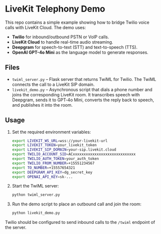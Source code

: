 # LiveKit Telephony Demo

This repo contains a simple example showing how to bridge Twilio voice calls with LiveKit Cloud.
The demo uses:

- **Twilio** for inbound/outbound PSTN or VoIP calls.
- **LiveKit Cloud** to handle real-time audio streaming.
- **Deepgram** for speech-to-text (STT) and text-to-speech (TTS).
- **OpenAI GPT-4o Mini** as the language model to generate responses.

## Files

- `twiml_server.py` – Flask server that returns TwiML for Twilio. The TwiML connects the call to a LiveKit SIP domain.
- `livekit_demo.py` – Asynchronous script that dials a phone number and joins the corresponding LiveKit room. It transcribes speech with Deepgram, sends it to GPT‑4o Mini, converts the reply back to speech, and publishes it into the room.

## Usage

1. Set the required environment variables:
   ```bash
   export LIVEKIT_WS_URL=wss://your-livekit-url
   export LIVEKIT_TOKEN=your_livekit_token
   export LIVEKIT_SIP_DOMAIN=your-sip.livekit.cloud
   export TWILIO_ACCOUNT_SID=ACxxxxxxxxxxxxxxxxxxxxxxxxxxxxx
   export TWILIO_AUTH_TOKEN=your_auth_token
   export TWILIO_FROM_NUMBER=+15551234567
   export TO_NUMBER=+15557654321
   export DEEPGRAM_API_KEY=dg_secret_key
   export OPENAI_API_KEY=sk-...
   ```

2. Start the TwiML server:
   ```bash
   python twiml_server.py
   ```

3. Run the demo script to place an outbound call and join the room:
   ```bash
   python livekit_demo.py
   ```

Twilio should be configured to send inbound calls to the `/twiml` endpoint of the server.
